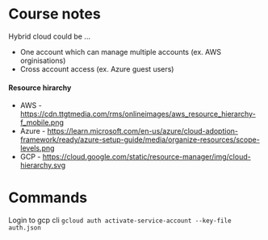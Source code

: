 # Course notes
Hybrid cloud could be ...
- One account which can manage multiple accounts (ex. AWS orginisations)
- Cross account access (ex. Azure guest users)

#### Resource hirarchy
- AWS - https://cdn.ttgtmedia.com/rms/onlineimages/aws_resource_hierarchy-f_mobile.png
- Azure - https://learn.microsoft.com/en-us/azure/cloud-adoption-framework/ready/azure-setup-guide/media/organize-resources/scope-levels.png
- GCP - https://cloud.google.com/static/resource-manager/img/cloud-hierarchy.svg 
# Commands
Login to gcp cli
```gcloud auth activate-service-account --key-file auth.json```

